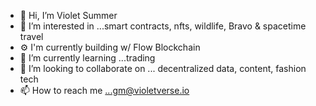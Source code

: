 - 👋 Hi, I’m Violet Summer
- 👀 I’m interested in ...smart contracts, nfts, wildlife, Bravo & spacetime travel
- ⚙️  I'm currently building w/ Flow Blockchain 
- 🌱 I’m currently learning ...trading  
- 💞️ I’m looking to collaborate on ... decentralized data, content, fashion tech
- 📫 How to reach me ...gm@violetverse.io

<!---
violetsummerzine/violetsummerzine is a ✨ special ✨ repository because its `README.md` (this file) appears on your GitHub profile.
You can click the Preview link to take a look at your changes.
--->
